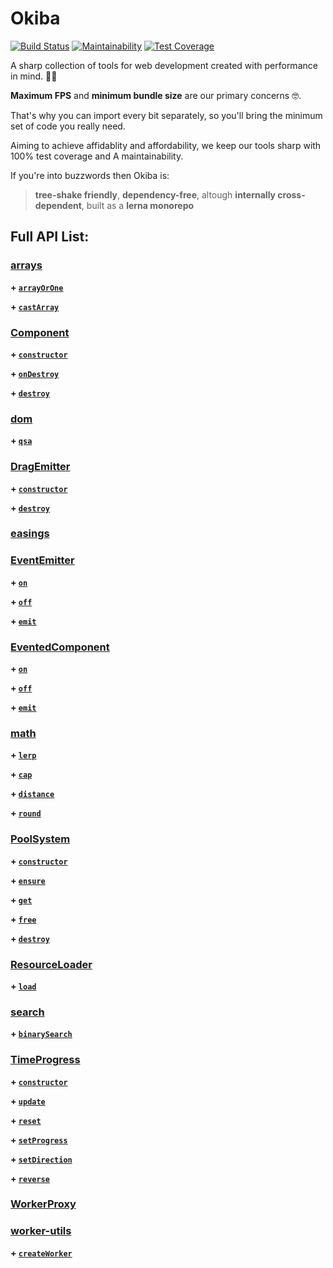 # Okiba

[![Build Status](https://semaphoreci.com/api/v1/okiba-gang/okiba/branches/master/shields_badge.svg)](https://semaphoreci.com/okiba-gang/okiba)
[![Maintainability](https://api.codeclimate.com/v1/badges/29a8700f940f1019e52e/maintainability)](https://codeclimate.com/github/okiba-gang/okiba/maintainability)
[![Test Coverage](https://api.codeclimate.com/v1/badges/29a8700f940f1019e52e/test_coverage)](https://codeclimate.com/github/okiba-gang/okiba/test_coverage)

A sharp collection of tools for web development created with performance in mind.  🔪🔪

**Maximum FPS** and **minimum bundle size** are our primary concerns 🤓.

That's why you can import every bit separately, so you'll bring the minimum set of code you really need.

Aiming to achieve affidablity and affordability, we keep our tools sharp with 100% test coverage and A maintainability.

If you're into buzzwords then Okiba is:
> **tree-shake friendly**, **dependency-free**, altough **internally cross-dependent**, built as a **lerna monorepo**


## Full API List:


### [arrays](https://github.com/okiba-gang/okiba/tree/master/packages/packages/arrays)

  
  
**\+ [`arrayOrOne`](https://github.com/okiba-gang/okiba/tree/master/packages/arrays#arrayOrOne)**
  
**\+ [`castArray`](https://github.com/okiba-gang/okiba/tree/master/packages/arrays#castArray)**
  
  

### [Component](https://github.com/okiba-gang/okiba/tree/master/packages/packages/Component)

  
  
**\+ [`constructor`](https://github.com/okiba-gang/okiba/tree/master/packages/Component#Component)**
  
**\+ [`onDestroy`](https://github.com/okiba-gang/okiba/tree/master/packages/Component#onDestroy)**
  
**\+ [`destroy`](https://github.com/okiba-gang/okiba/tree/master/packages/Component#destroy)**
  
  

### [dom](https://github.com/okiba-gang/okiba/tree/master/packages/packages/dom)

  
  
**\+ [`qsa`](https://github.com/okiba-gang/okiba/tree/master/packages/dom#qsa)**
  
  

### [DragEmitter](https://github.com/okiba-gang/okiba/tree/master/packages/packages/DragEmitter)

  
  
**\+ [`constructor`](https://github.com/okiba-gang/okiba/tree/master/packages/DragEmitter#DragEmitter)**
  
**\+ [`destroy`](https://github.com/okiba-gang/okiba/tree/master/packages/DragEmitter#destroy)**
  
  

### [easings](https://github.com/okiba-gang/okiba/tree/master/packages/packages/easings)

  
  
  

### [EventEmitter](https://github.com/okiba-gang/okiba/tree/master/packages/packages/EventEmitter)

  
  
**\+ [`on`](https://github.com/okiba-gang/okiba/tree/master/packages/EventEmitter#on)**
  
**\+ [`off`](https://github.com/okiba-gang/okiba/tree/master/packages/EventEmitter#off)**
  
**\+ [`emit`](https://github.com/okiba-gang/okiba/tree/master/packages/EventEmitter#emit)**
  
  

### [EventedComponent](https://github.com/okiba-gang/okiba/tree/master/packages/packages/EventedComponent)

  
  
**\+ [`on`](https://github.com/okiba-gang/okiba/tree/master/packages/EventedComponent#on)**
  
**\+ [`off`](https://github.com/okiba-gang/okiba/tree/master/packages/EventedComponent#off)**
  
**\+ [`emit`](https://github.com/okiba-gang/okiba/tree/master/packages/EventedComponent#emit)**
  
  

### [math](https://github.com/okiba-gang/okiba/tree/master/packages/packages/math)

  
  
**\+ [`lerp`](https://github.com/okiba-gang/okiba/tree/master/packages/math#lerp)**
  
**\+ [`cap`](https://github.com/okiba-gang/okiba/tree/master/packages/math#cap)**
  
**\+ [`distance`](https://github.com/okiba-gang/okiba/tree/master/packages/math#distance)**
  
**\+ [`round`](https://github.com/okiba-gang/okiba/tree/master/packages/math#round)**
  
  

### [PoolSystem](https://github.com/okiba-gang/okiba/tree/master/packages/packages/PoolSystem)

  
  
**\+ [`constructor`](https://github.com/okiba-gang/okiba/tree/master/packages/PoolSystem#PoolSystem)**
  
**\+ [`ensure`](https://github.com/okiba-gang/okiba/tree/master/packages/PoolSystem#ensure)**
  
**\+ [`get`](https://github.com/okiba-gang/okiba/tree/master/packages/PoolSystem#get)**
  
**\+ [`free`](https://github.com/okiba-gang/okiba/tree/master/packages/PoolSystem#free)**
  
**\+ [`destroy`](https://github.com/okiba-gang/okiba/tree/master/packages/PoolSystem#destroy)**
  
  

### [ResourceLoader](https://github.com/okiba-gang/okiba/tree/master/packages/packages/ResourceLoader)

  
  
**\+ [`load`](https://github.com/okiba-gang/okiba/tree/master/packages/ResourceLoader#load)**
  
  

### [search](https://github.com/okiba-gang/okiba/tree/master/packages/packages/search)

  
  
**\+ [`binarySearch`](https://github.com/okiba-gang/okiba/tree/master/packages/search#binarySearch)**
  
  

### [TimeProgress](https://github.com/okiba-gang/okiba/tree/master/packages/packages/TimeProgress)

  
  
**\+ [`constructor`](https://github.com/okiba-gang/okiba/tree/master/packages/TimeProgress#TimeProgress)**
  
**\+ [`update`](https://github.com/okiba-gang/okiba/tree/master/packages/TimeProgress#update)**
  
**\+ [`reset`](https://github.com/okiba-gang/okiba/tree/master/packages/TimeProgress#reset)**
  
**\+ [`setProgress`](https://github.com/okiba-gang/okiba/tree/master/packages/TimeProgress#setProgress)**
  
**\+ [`setDirection`](https://github.com/okiba-gang/okiba/tree/master/packages/TimeProgress#setDirection)**
  
**\+ [`reverse`](https://github.com/okiba-gang/okiba/tree/master/packages/TimeProgress#reverse)**
  
  

### [WorkerProxy](https://github.com/okiba-gang/okiba/tree/master/packages/packages/WorkerProxy)

  
  
  

### [worker-utils](https://github.com/okiba-gang/okiba/tree/master/packages/packages/worker-utils)

  
  
**\+ [`createWorker`](https://github.com/okiba-gang/okiba/tree/master/packages/worker-utils#createWorker)**
  
  


